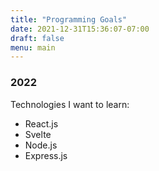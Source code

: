 ```yaml
---
title: "Programming Goals"
date: 2021-12-31T15:36:07-07:00
draft: false
menu: main
---  
```

### 2022  
Technologies I want to learn:  
- React.js
- Svelte
- Node.js
- Express.js


